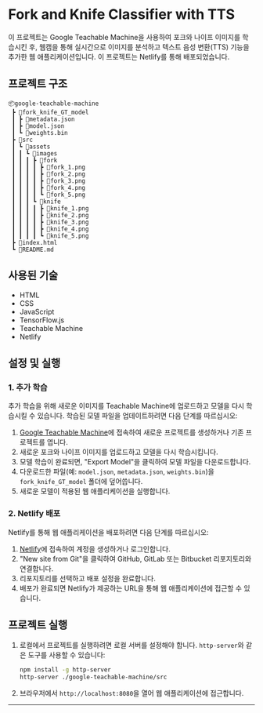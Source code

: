 # Fork and Knife Classifier with TTS

이 프로젝트는 Google Teachable Machine을 사용하여 포크와 나이프 이미지를 학습시킨 후, 웹캠을 통해 실시간으로 이미지를 분석하고 텍스트 음성 변환(TTS) 기능을 추가한 웹 애플리케이션입니다. 이 프로젝트는 Netlify를 통해 배포되었습니다.

## 프로젝트 구조

```
📦google-teachable-machine
 ┣ 📂fork_knife_GT_model
 ┃ ┣ 📜metadata.json
 ┃ ┣ 📜model.json
 ┃ ┗ 📜weights.bin
 ┣ 📂src
 ┃ ┗ 📂assets
 ┃ ┃ ┗ 📂images
 ┃ ┃ ┃ ┣ 📂fork
 ┃ ┃ ┃ ┃ ┣ 📜fork_1.png
 ┃ ┃ ┃ ┃ ┣ 📜fork_2.png
 ┃ ┃ ┃ ┃ ┣ 📜fork_3.png
 ┃ ┃ ┃ ┃ ┣ 📜fork_4.png
 ┃ ┃ ┃ ┃ ┗ 📜fork_5.png
 ┃ ┃ ┃ ┗ 📂knife
 ┃ ┃ ┃ ┃ ┣ 📜knife_1.png
 ┃ ┃ ┃ ┃ ┣ 📜knife_2.png
 ┃ ┃ ┃ ┃ ┣ 📜knife_3.png
 ┃ ┃ ┃ ┃ ┣ 📜knife_4.png
 ┃ ┃ ┃ ┃ ┗ 📜knife_5.png
 ┣ 📜index.html
 ┗ 📜README.md
```

## 사용된 기술

- HTML
- CSS
- JavaScript
- TensorFlow.js
- Teachable Machine
- Netlify

## 설정 및 실행

### 1. 추가 학습

추가 학습을 위해 새로운 이미지를 Teachable Machine에 업로드하고 모델을 다시 학습시킬 수 있습니다. 학습된 모델 파일을 업데이트하려면 다음 단계를 따르십시오:

1. [Google Teachable Machine](https://teachablemachine.withgoogle.com/)에 접속하여 새로운 프로젝트를 생성하거나 기존 프로젝트를 엽니다.
2. 새로운 포크와 나이프 이미지를 업로드하고 모델을 다시 학습시킵니다.
3. 모델 학습이 완료되면, "Export Model"을 클릭하여 모델 파일을 다운로드합니다.
4. 다운로드한 파일(예: `model.json`, `metadata.json`, `weights.bin`)을 `fork_knife_GT_model` 폴더에 덮어씁니다.
5. 새로운 모델이 적용된 웹 애플리케이션을 실행합니다.

### 2. Netlify 배포

Netlify를 통해 웹 애플리케이션을 배포하려면 다음 단계를 따르십시오:

1. [Netlify](https://www.netlify.com/)에 접속하여 계정을 생성하거나 로그인합니다.
2. "New site from Git"을 클릭하여 GitHub, GitLab 또는 Bitbucket 리포지토리와 연결합니다.
3. 리포지토리를 선택하고 배포 설정을 완료합니다.
4. 배포가 완료되면 Netlify가 제공하는 URL을 통해 웹 애플리케이션에 접근할 수 있습니다.

## 프로젝트 실행

1. 로컬에서 프로젝트를 실행하려면 로컬 서버를 설정해야 합니다. `http-server`와 같은 도구를 사용할 수 있습니다:

   ```sh
   npm install -g http-server
   http-server ./google-teachable-machine/src
   ```

2. 브라우저에서 `http://localhost:8080`을 열어 웹 애플리케이션에 접근합니다.

---
